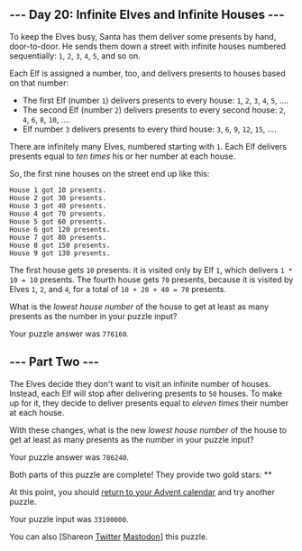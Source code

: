 
--- Day 20: Infinite Elves and Infinite Houses ---
--------------------------------------------------

To keep the Elves busy, Santa has them deliver some presents by hand, door-to-door. He sends them down a street with infinite houses numbered sequentially: `1`, `2`, `3`, `4`, `5`, and so on.


Each Elf is assigned a number, too, and delivers presents to houses based on that number:


* The first Elf (number `1`) delivers presents to every house: `1`, `2`, `3`, `4`, `5`, ....
* The second Elf (number `2`) delivers presents to every second house: `2`, `4`, `6`, `8`, `10`, ....
* Elf number `3` delivers presents to every third house: `3`, `6`, `9`, `12`, `15`, ....


There are infinitely many Elves, numbered starting with `1`. Each Elf delivers presents equal to *ten times* his or her number at each house.


So, the first nine houses on the street end up like this:



```
House 1 got 10 presents.
House 2 got 30 presents.
House 3 got 40 presents.
House 4 got 70 presents.
House 5 got 60 presents.
House 6 got 120 presents.
House 7 got 80 presents.
House 8 got 150 presents.
House 9 got 130 presents.

```

The first house gets `10` presents: it is visited only by Elf `1`, which delivers `1 * 10 = 10` presents. The fourth house gets `70` presents, because it is visited by Elves `1`, `2`, and `4`, for a total of `10 + 20 + 40 = 70` presents.


What is the *lowest house number* of the house to get at least as many presents as the number in your puzzle input?



Your puzzle answer was `776160`.

--- Part Two ---
----------------

The Elves decide they don't want to visit an infinite number of houses. Instead, each Elf will stop after delivering presents to `50` houses. To make up for it, they decide to deliver presents equal to *eleven times* their number at each house.


With these changes, what is the new *lowest house number* of the house to get at least as many presents as the number in your puzzle input?



Your puzzle answer was `786240`.

Both parts of this puzzle are complete! They provide two gold stars: \*\*


At this point, you should [return to your Advent calendar](/2015) and try another puzzle.


Your puzzle input was `33100000`.


You can also [Shareon
 [Twitter](https://twitter.com/intent/tweet?text=I%27ve+completed+%22Infinite+Elves+and+Infinite+Houses%22+%2D+Day+20+%2D+Advent+of+Code+2015&url=https%3A%2F%2Fadventofcode%2Ecom%2F2015%2Fday%2F20&related=ericwastl&hashtags=AdventOfCode)
[Mastodon](javascript:void(0);)] this puzzle.



